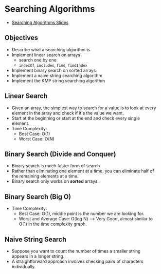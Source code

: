# Searching Algorithms

- [Searching Algorithms Slides](https://cs.slides.com/colt_steele/tries-21)

## Objectives

- Describe what a searching algorithm is
- Implement linear search on arrays
  - search one by one
  - `indexOf`, `includes`, `find`, `findIndex`
- Implement binary search on sorted arrays
- Implement a naive string searching algorithm
- Implement the KMP string searching algorithm

## Linear Search

- Given an array, the simplest way to search for a value is to look at every element in the array and check if it's the value we want.
- Start at the beginning or start at the end and check every single element.
- Time Complexity:
  - Best Case: O(1)
  - Worst Case: O(N)

## Binary Search (Divide and Conquer)

- Binary search is much faster form of search
- Rather than eliminating one element at a time, you can eliminate half of the remaining elements at a time.
- Binary search only works on **sorted** arrays.

## Binary Search (Big O)

- Time Complexity:
  - Best Case: O(1), middle point is the number we are looking for.
  - Worst and Average Case: O(log N) --> Very Good, almost similar to O(1) in the time complexity graph.

## Naive String Search

- Suppose you want to count the number of times a smaller string appears in a longer string.
- A straightforward approach involves checking pairs of characters individually.


